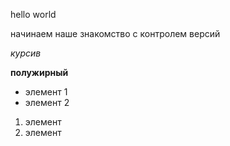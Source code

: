 hello world

начинаем наше знакомство с контролем версий

*курсив*

**полужирный**

* элемент 1 
* элемент 2

1. элемент
2. элемент 
